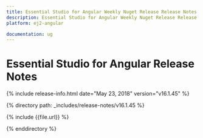 ```yaml
---
title: Essential Studio for Angular Weekly Nuget Release Release Notes  
description: Essential Studio for Angular Weekly Nuget Release Release Notes  
platform: ej2-angular

documentation: ug
---
```


# Essential Studio for  Angular  Release Notes  

{% include release-info.html date="May 23, 2018"  version="v16.1.45" %} 

{% directory path: _includes/release-notes/v16.1.45 %}

{% include {{file.url}} %}

{% enddirectory %}
